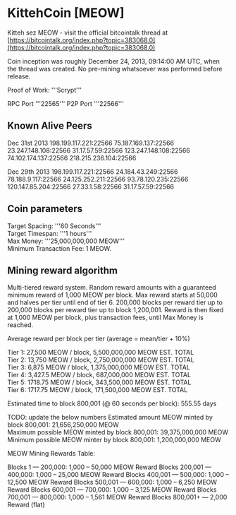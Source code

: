 KittehCoin [MEOW]
=================

Kitteh sez MEOW - visit the official bitcointalk thread at [https://bitcointalk.org/index.php?topic=383068.0](https://bitcointalk.org/index.php?topic=383068.0)

Coin inception was roughly December 24, 2013, 09:14:00 AM UTC, when the thread was created. No pre-mining whatsoever was performed before release.

Proof of Work: '''Scrypt'''

RPC Port '''22565'''
P2P Port '''22566'''

Known Alive Peers
-----------------

Dec 31st 2013
198.199.117.221:22566
75.187.169.137:22566
23.247.148.108:22566
31.17.57.59:22566
123.247.148.108:22566
74.102.174.137:22566
218.215.236.104:22566

Dec 29th 2013
198.199.117.221:22566
24.184.43.249:22566
78.188.9.117:22566
24.125.252.211:22566
93.78.120.235:22566
120.147.85.204:22566
27.33.1.58:22566
31.17.57.59:22566


Coin parameters
---------------

Target Spacing: '''60 Seconds'''  
Target Timespan: '''1 hours'''  
Max Money: '''25,000,000,000 MEOW'''  
Minimum Transaction Fee: 1 MEOW.


Mining reward algorithm
-----------------------

Multi-tiered reward system. Random reward amounts with a guaranteed minimum reward of 1,000 MEOW per block. Max reward starts at 50,000 and halves per tier until end of tier 6. 200,000 blocks per reward tier up to 200,000 blocks per reward tier up to block 1,200,001. Reward is then fixed at 1,000 MEOW per block, plus transaction fees, until Max Money is reached.


Average reward per block per tier (average = mean/tier + 10%)  

Tier 1: 27,500  MEOW / block,  5,500,000,000 MEOW EST. TOTAL  
Tier 2: 13,750  MEOW / block,  2,750,000,000 MEOW EST. TOTAL  
Tier 3:  6,875  MEOW / block,  1,375,000,000 MEOW EST. TOTAL  
Tier 4: 3,427.5 MEOW / block,    687,000,000 MEOW EST. TOTAL  
Tier 5: 1718.75 MEOW / block,    343,500,000 MEOW EST. TOTAL  
Tier 6: 1717.75 MEOW / block,    171,500,000 MEOW EST. TOTAL

Estimated time to block 800,001  (@ 60 seconds per block):  555.55 days 

TODO: update the below numbers
Estimated amount MEOW minted by block 800,001: 21,656,250,000 MEOW  
Maximum possible MEOW minted by block 800,001: 39,375,000,000 MEOW  
Minimum possible MEOW minter by block 800,001:  1,200,000,000 MEOW  

MEOW Mining Rewards Table:  

Blocks       1 — 200,000: 1,000 – 50,000 MEOW Reward 
Blocks 200,001 — 400,000: 1,000 – 25,000 MEOW Reward
Blocks 400,001 — 500,000: 1,000 – 12,500 MEOW Reward
Blocks 500,001 — 600,000: 1,000 – 6,250 MEOW Reward
Blocks 600,001 — 700,000: 1,000 – 3,125 MEOW Reward
Blocks 700,001 — 800,000: 1,000 – 1,561 MEOW Reward
Blocks 800,001+ — 2,000 Reward (flat)

